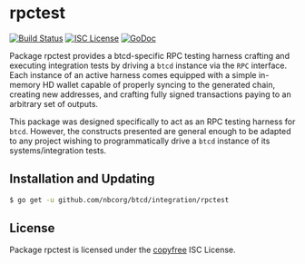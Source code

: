 rpctest
=======

[![Build Status](http://img.shields.io/travis/btcsuite/btcd.svg)](https://travis-ci.org/btcsuite/btcd)
[![ISC License](http://img.shields.io/badge/license-ISC-blue.svg)](http://copyfree.org)
[![GoDoc](https://img.shields.io/badge/godoc-reference-blue.svg)](http://godoc.org/github.com/btcsuite/btcd/integration/rpctest)

Package rpctest provides a btcd-specific RPC testing harness crafting and
executing integration tests by driving a `btcd` instance via the `RPC`
interface. Each instance of an active harness comes equipped with a simple
in-memory HD wallet capable of properly syncing to the generated chain,
creating new addresses, and crafting fully signed transactions paying to an
arbitrary set of outputs.

This package was designed specifically to act as an RPC testing harness for
`btcd`. However, the constructs presented are general enough to be adapted to
any project wishing to programmatically drive a `btcd` instance of its
systems/integration tests.

## Installation and Updating

```bash
$ go get -u github.com/nbcorg/btcd/integration/rpctest
```

## License

Package rpctest is licensed under the [copyfree](http://copyfree.org) ISC
License.

